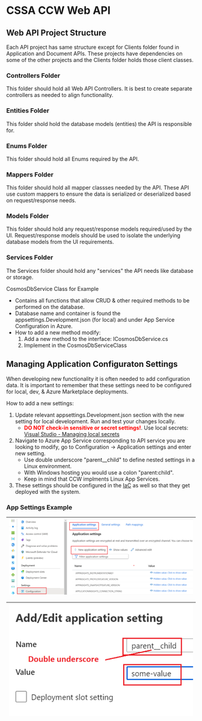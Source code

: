 # CSSA CCW Web API

## Web API Project Structure

Each API project has same structure except for Clients folder found in Application and Document APIs. These projects have dependencies on some of the other projects and the Clients folder holds those client classes.

### Controllers Folder

This folder should hold all Web API Controllers. It is best to create separate controllers as needed to align functionality.

### Entities Folder

This folder shold hold the database models (entities) the API is responsible for.

### Enums Folder

This folder should hold all Enums required by the API.

### Mappers Folder

This folder should hold all mapper classses needed by the API. These API use custom mappers to ensure the data is serialized or deserialized based on request/response needs.

### Models Folder

This folder should hold any request/response models required/used by the UI. Request/response models should be used to isolate the underlying database models from the UI requirements.

### Services Folder

The Services folder should hold any "services" the API needs like database or storage.

CosmosDbService Class for Example

- Contains all functions that allow CRUD & other required methods to be performed on the database.
- Database name and container is found the appsettings.Development.json (for local) and under App Service Configuration in Azure.
- How to add a new method modify:
    1. Add a new method to the interface: ICosmosDbService.cs
    2. Implement in the CosmosDbServiceClass

## Managing Application Configuraton Settings

When developing new functionality it is often needed to add configuration data. It is important to remember that these settings need to be configured for local, dev, & Azure Marketplace deployments.

How to add a new settings:

1. Update relevant appsettings.Development.json section with the new setting for local development. Run and test your changes locally.
    - **<span style="color:red">DO NOT check-in sensitive or secret settings!**</span>. Use local secrets: [Visual Studio - Managing local secrets](https://learn.microsoft.com/en-us/aspnet/core/security/app-secrets?view=aspnetcore-7.0&tabs=windows)
2. Navigate to Azure App Service corresponding to API service you are looking to modify, go to Configuration -> Application settings and enter new setting.
    - Use double underscore "parent__child" to define nested settings in a Linux environment.
    - With Windows hosting you would use a colon "parent:child".
    - Keep in mind that CCW implments Linux App Services.
3. These settings should be configured in the [IaC](../../Deployment/IaC) as well so that they get deployed with the system.

### App Settings Example

|![Azure App Service Application Settings](../images/CSSA-CCW-WebAPI-App-Settings.png)|
|---|

|![Azure App Service Application Settings](../images/CSSA-CCW-WebAPI-App-Settings-DU.png)|
|---|
